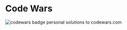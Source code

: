 # Code Wars

![codewars badge](https://www.codewars.com/users/delta4d/badges/micro) personal solutions to codewars.com
